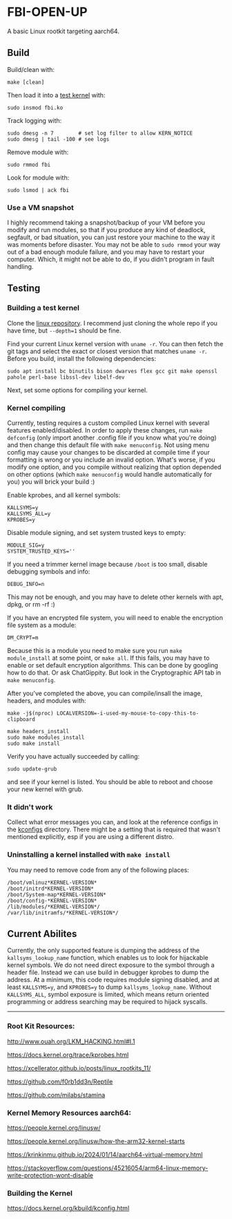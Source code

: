 # FBI-OPEN-UP
A basic Linux rootkit targeting aarch64.

## Build
Build/clean with:
```shell
make [clean]
```
Then load it into a [test kernel](#Building-a-test-kernel) with:
```shell
sudo insmod fbi.ko
```
Track logging with:
```shell
sudo dmesg -n 7        # set log filter to allow KERN_NOTICE
sudo dmesg | tail -100 # see logs
```
Remove module with:
```shell
sudo rmmod fbi
```
Look for module with:
```shell
sudo lsmod | ack fbi
```
### Use a VM snapshot
I highly recommend taking a snapshot/backup of your VM before you modify and run modules, so that if you produce any kind of
deadlock, segfault, or bad situation, you can just restore your machine to the way it was moments before disaster.
You may not be able to `sudo rmmod` your way out of a bad enough module failure, and you may have to restart your
computer. Which, it might not be able to do, if you didn't program in fault handling.

## Testing
### Building a test kernel
Clone the [linux repository](https://github.com/torvalds/linux). I recommend just cloning the whole repo if you have time,
but `--depth=1` should be fine.

Find your current Linux kernel version with `uname -r`. You can then fetch the git tags and select 
the exact or closest version that matches `uname -r`. Before you build, install the following dependencies:
```shell
sudo apt install bc binutils bison dwarves flex gcc git make openssl pahole perl-base libssl-dev libelf-dev
```
Next, set some options for compiling your kernel.

### Kernel compiling
Currently, testing requires a custom compiled Linux kernel with several features enabled/disabled.
In order to apply these changes, run `make defconfig` (only import another .config file if you know
what you're doing) and then change this default file with `make menuconfig`. Not using menu config
may cause your changes to be discarded at compile time if your formatting is wrong or you include
an invalid option. What's worse, if you modify one option, and you compile without realizing that
option depended on other options (which `make menuconfig` would handle automatically for you) 
you will brick your build :)

Enable kprobes, and all kernel symbols:
```
KALLSYMS=y
KALLSYMS_ALL=y
KPROBES=y
```
Disable module signing, and set system trusted keys to empty:
```
MODULE_SIG=y
SYSTEM_TRUSTED_KEYS=''
```
If you need a trimmer kernel image because `/boot` is too small, disable debugging symbols and info:
```
DEBUG_INFO=n
```
This may not be enough, and you may have to delete other kernels with apt, dpkg, or rm -rf :)

If you have an encrypted file system, you will need to enable the encryption file system as a module:
```
DM_CRYPT=m
```
Because this is a module you need to make sure you run `make module_install` at some point, or `make all`.
If this fails, you may have to enable or set default encryption algorithms. This can be done by 
googling how to do that. Or ask ChatGippity. But look in the Cryptographic API tab in `make menuconfig`.

After you've completed the above, you can compile/insall the image, headers, and modules with:
```
make -j$(nproc) LOCALVERSION=-i-used-my-mouse-to-copy-this-to-clipboard
```
```
make headers_install
sudo make modules_install
sudo make install
```
Verify you have actually succeeded by calling:
```
sudo update-grub
```
and see if your kernel is listed. You should be able to reboot and choose your new kernel with grub.

### It didn't work
Collect what error messages you can, and look at the reference configs in the [kconfigs](https://github.com/rlrGIT/FBI-OPEN-UP/tree/main/kconfigs)
directory. There might be a setting that is required that wasn't mentioned explicitly, esp if you
are using a different distro.

### Uninstalling a kernel installed with `make install`
You may need to remove code from any of the following places:
```
/boot/vmlinuz*KERNEL-VERSION*
/boot/initrd*KERNEL-VERSION*
/boot/System-map*KERNEL-VERSION*
/boot/config-*KERNEL-VERSION*
/lib/modules/*KERNEL-VERSION*/
/var/lib/initramfs/*KERNEL-VERSION*/
```

## Current Abilites
Currently, the only supported feature is dumping the address of the `kallsyms_lookup_name` function,
which enables us to look for hijackable kernel symbols. We do not need direct exposure to the symbol
through a header file. Instead we can use build in debugger kprobes to dump the address. At a minimum, 
this code requires module signing disabled, and at least `KALLSYMS=y`, and `KPROBES=y` to
dump `kallsyms_lookup_name`. Without `KALLSYMS_ALL`, symbol exposure is limited, which means return
oriented programming or address searching may be required to hijack syscalls.

----------

### Root Kit Resources:

http://www.ouah.org/LKM_HACKING.html#I.1

https://docs.kernel.org/trace/kprobes.html

https://xcellerator.github.io/posts/linux_rootkits_11/

https://github.com/f0rb1dd3n/Reptile

https://github.com/milabs/stamina

### Kernel Memory Resources aarch64:

https://people.kernel.org/linusw/

https://people.kernel.org/linusw/how-the-arm32-kernel-starts

https://krinkinmu.github.io/2024/01/14/aarch64-virtual-memory.html

https://stackoverflow.com/questions/45216054/arm64-linux-memory-write-protection-wont-disable

### Building the Kernel

https://docs.kernel.org/kbuild/kconfig.html
